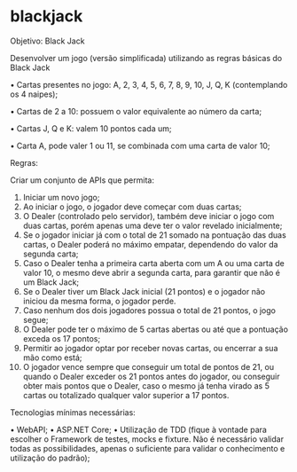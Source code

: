 # blackjack


Objetivo: Black Jack

Desenvolver um jogo (versão simplificada) utilizando as regras básicas do Black Jack

• Cartas presentes no jogo: A, 2, 3, 4, 5, 6, 7, 8, 9, 10, J, Q, K (contemplando os 4 naipes);

• Cartas de 2 a 10: possuem o valor equivalente ao número da carta;

• Cartas J, Q e K: valem 10 pontos cada um;

• Carta A, pode valer 1 ou 11, se combinada com uma carta de valor 10;

Regras:

Criar um conjunto de APIs que permita:

1. Iniciar um novo jogo;
2. Ao iniciar o jogo, o jogador deve começar com duas cartas;
3. O Dealer (controlado pelo servidor), também deve iniciar o jogo com duas cartas, porém apenas uma deve ter o valor revelado inicialmente;
4. Se o jogador iniciar já com o total de 21 somado na pontuação das duas cartas, o Dealer poderá no máximo empatar, dependendo do valor da segunda carta;
5. Caso o Dealer tenha a primeira carta aberta com um A ou uma carta de valor 10, o mesmo deve abrir a segunda carta, para garantir que não é um Black Jack;
6. Se o Dealer tiver um Black Jack inicial (21 pontos) e o jogador não iniciou da mesma forma, o jogador perde.
7. Caso nenhum dos dois jogadores possua o total de 21 pontos, o jogo segue;
8. O Dealer pode ter o máximo de 5 cartas abertas ou até que a pontuação exceda os 17 pontos;
9. Permitir ao jogador optar por receber novas cartas, ou encerrar a sua mão como está;
10. O jogador vence sempre que conseguir um total de pontos de 21, ou quando o Dealer exceder os 21 pontos antes do jogador, ou conseguir obter mais pontos que o Dealer, caso o mesmo já tenha virado as 5 cartas ou totalizado qualquer valor superior a 17 pontos.

Tecnologias mínimas necessárias:

• WebAPI;
• ASP.NET Core;
• Utilização de TDD (fique à vontade para escolher o Framework de testes, mocks e fixture. Não é necessário validar todas as possibilidades, apenas o suficiente para validar o conhecimento e utilização do padrão);
